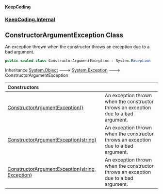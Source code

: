 #### [KeepCoding](index.md 'index')
### [KeepCoding.Internal](KeepCoding_Internal.md 'KeepCoding.Internal')
## ConstructorArgumentException Class
An exception thrown when the constructor throws an exception due to a bad argument.  
```csharp
public sealed class ConstructorArgumentException : System.Exception
```

Inheritance [System.Object](https://docs.microsoft.com/en-us/dotnet/api/System.Object 'System.Object') &#129106; [System.Exception](https://docs.microsoft.com/en-us/dotnet/api/System.Exception 'System.Exception') &#129106; ConstructorArgumentException  

| Constructors | |
| :--- | :--- |
| [ConstructorArgumentException()](ConstructorArgumentException_ConstructorArgumentException().md 'KeepCoding.Internal.ConstructorArgumentException.ConstructorArgumentException()') | An exception thrown when the constructor throws an exception due to a bad argument.<br/> |
| [ConstructorArgumentException(string)](ConstructorArgumentException__ctor_loauDG5RaxhOGkCUXV20Fg.md 'KeepCoding.Internal.ConstructorArgumentException.ConstructorArgumentException(string)') | An exception thrown when the constructor throws an exception due to a bad argument.<br/> |
| [ConstructorArgumentException(string, Exception)](ConstructorArgumentException__ctor_sXuQVrU5GWHAykJq19a5rA.md 'KeepCoding.Internal.ConstructorArgumentException.ConstructorArgumentException(string, System.Exception)') | An exception thrown when the constructor throws an exception due to a bad argument.<br/> |
